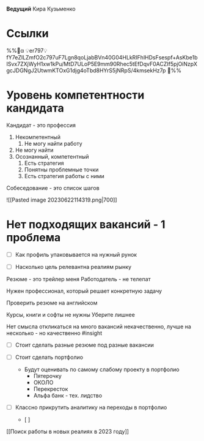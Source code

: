 


**Ведущий**
Кира Кузьменко

# Ссылки
%%🔐α 💡er797💡fY7eZlLZmfO2c797uF7Lgn8qoLjabBVn40G04HLkRIFhlHDsFsespf+AsKbe1bISvx7ZXjWyH1xw1kPu/MtD7ULoP5E9mm90Rhec5tEfDqvF0ACZIf5pjOiNzpXgcJDGNgJ2UtwmKTOxG1djg4oTbd8HYrS5jNRpS/4kmsekHz7p 🔐%%


# Уровень компетентности кандидата

Кандидат - это профессия

1. Некомпетентный
	1. Не могу найти работу
2. Не могу найти 
3. Осознанный, компетентный
	1. Есть стратегия
	2. Понятны проблемные точки
	3. Есть стратегия работы с ними

Собеседование - это список шагов

![[Pasted image 20230622114319.png|700]]


# Нет подходящих вакансий - 1 проблема

- [ ] Как профиль упаковывается на нужный рунок
- [ ] Насколько цель релевантна реалиям рынку





Резюме - это трейлер меня
Работодатель - не телепат

Нужен профессионал, который решает конкретную задачу

Проверить резюме на английском

Курсы, книги и софты не нужны
Уберите лишнее

Нет смысла откликаться на много вакансий некачественно, лучше на несколько - но качественно #insight 

- [ ] Стоит сделать разные резюме под разные вакансии

- [ ] Стоит сделать портфолио
	- Будут оценивать по самому слабому проекту в портфолио
		- Пятерочку
		- ОКОЛО
		- Перекресток
		- Альфа банк - тех. лидство
- [ ] Классно прикрутить аналитику на переходы в портфолио
	- [ ] 


[[Поиск работы в новых реалиях в 2023 году]]
